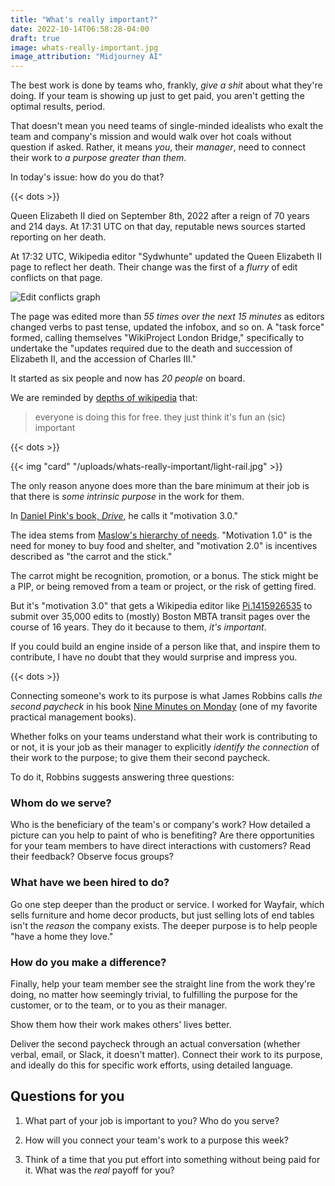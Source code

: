 ```yaml
---
title: "What's really important?"
date: 2022-10-14T06:58:28-04:00
draft: true
image: whats-really-important.jpg
image_attribution: "Midjourney AI"
---
```


The best work is done by teams who, frankly, *give a shit* about what they're
doing. If your team is showing up just to get paid, you aren't getting the
optimal results, period.

That doesn't mean you need teams of single-minded idealists who exalt the team
and company's mission and would walk over hot coals without question if
asked. Rather, it means *you*, their *manager*, need to connect their work to *a
purpose greater than them*.

In today's issue: how do you do that?

<!--more-->
{{< dots >}}

Queen Elizabeth II died on September 8th, 2022 after a reign of 70 years and 214
days. At 17:31 UTC on that day, reputable news sources started reporting on her
death.

At 17:32 UTC, Wikipedia editor "Sydwhunte" updated the Queen Elizabeth II page
to reflect her death. Their change was the first of a *flurry* of edit conflicts
on that page.

![Edit conflicts graph](/uploads/whats-really-important/edit-conflicts.jpg) 

The page was edited more than *55 times over the next 15 minutes* as editors
changed verbs to past tense, updated the infobox, and so on. A "task force"
formed, calling themselves "WikiProject London Bridge," specifically to
undertake the "updates required due to the death and succession of Elizabeth II,
and the accession of Charles III."

It started as six people and now has *20 people* on board.

We are reminded by [depths of wikipedia][fun]
that:

[fun]: https://twitter.com/depthsofwiki/status/1568101561137778689

> everyone is doing this for free. they just think it's fun an (sic) important

{{< dots >}}

{{< img "card" "/uploads/whats-really-important/light-rail.jpg" >}}

The only reason anyone does more than the bare minimum at their job is that
there is *some intrinsic purpose* in the work for them.

In [Daniel Pink's book, *Drive*][drive], he calls it "motivation 3.0."

The idea stems from [Maslow's hierarchy of needs][maslow]. "Motivation 1.0" is
the need for money to buy food and shelter, and "motivation 2.0" is incentives
described as "the carrot and the stick."

The carrot might be recognition, promotion, or a bonus. The stick might be a
PIP, or being removed from a team or project, or the risk of getting fired.

But it's "motivation 3.0" that gets a Wikipedia editor like [Pi.1415926535][pi]
to submit over 35,000 edits to (mostly) Boston MBTA transit pages over the
course of 16 years. They do it because to them, *it's important*.

If you could build an engine inside of a person like that, and inspire them to
contribute, I have no doubt that they would surprise and impress you.

[drive]: https://amzn.to/2WQKx9W
[maslow]: https://en.wikipedia.org/wiki/Maslow's_hierarchy_of_needs
[pi]: https://en.wikipedia.org/wiki/User:Pi.1415926535

{{< dots >}}

Connecting someone's work to its purpose is what James Robbins calls *the second
paycheck* in his book [Nine Minutes on Monday][nmom] (one of my favorite
practical management books).

[nmom]: https://amzn.to/2XEbu14

Whether folks on your teams understand what their work is contributing to or
not, it is your job as their manager to explicitly *identify the connection* of
their work to the purpose; to give them their second paycheck.

To do it, Robbins suggests answering three questions:

### Whom do we serve?

Who is the beneficiary of the team's or company's work? How detailed a picture
can you help to paint of who is benefiting? Are there opportunities for your
team members to have direct interactions with customers? Read their feedback?
Observe focus groups?
   
### What have we been hired to do?

Go one step deeper than the product or service. I worked for Wayfair, which
sells furniture and home decor products, but just selling lots of end tables
isn't the *reason* the company exists. The deeper purpose is to help people
"have a home they love."

### How do you make a difference?

Finally, help your team member see the straight line from the work they're
doing, no matter how seemingly trivial, to fulfilling the purpose for the
customer, or to the team, or to you as their manager.

Show them how their work makes others' lives better.

Deliver the second paycheck through an actual conversation (whether verbal,
email, or Slack, it doesn't matter). Connect their work to its purpose, and
ideally do this for specific work efforts, using detailed language.

## Questions for you

1. What part of your job is important to you? Who do you serve?

2. How will you connect your team's work to a purpose this week?

3. Think of a time that you put effort into something without being paid for
   it. What was the *real* payoff for you?
